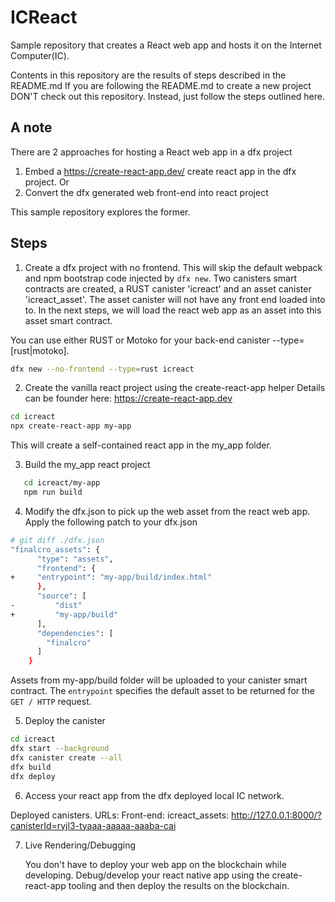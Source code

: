 # ICReact

Sample repository that creates a React web app and hosts it on the Internet Computer(IC).

Contents in this repository are the results of steps described in the README.md If
you are following the README.md to create a new project DON'T check out this repository.
Instead, just follow the steps outlined here.


## A note
There are 2 approaches for hosting a React web app in a dfx project
1. Embed a https://create-react-app.dev/ create react app in the dfx project.
Or
2. Convert the dfx generated web front-end into react project

This sample repository explores the former.

## Steps

1. Create a dfx project with no frontend.  This will skip the default webpack
and npm bootstrap code injected by `dfx new`.  Two canisters smart contracts are
created, a RUST canister 'icreact' and an asset canister 'icreact_asset'.  The
asset canister will not have any front end loaded into to. In the next steps, we
will load the react web app as an asset into this asset smart contract.

You can use either RUST or Motoko for your back-end canister --type=[rust|motoko].
```bash
dfx new --no-frontend --type=rust icreact
```

2. Create the vanilla react project using the create-react-app helper
Details can be founder here: https://create-react-app.dev
```bash
cd icreact
npx create-react-app my-app
```
This will create a self-contained react app in the my_app folder.

3. Build the my_app react project
```bash
   cd icreact/my-app
   npm run build
```

4. Modify the dfx.json to pick up the web asset from the react web app.
Apply the following patch to your dfx.json
```bash
# git diff ./dfx.json
"finalcro_assets": {
      "type": "assets",
      "frontend": {
+	  "entrypoint": "my-app/build/index.html"
      },
      "source": [
-         "dist"
+         "my-app/build"
      ],
      "dependencies": [
        "finalcro"
      ]
    }
```
Assets from my-app/build folder will be uploaded to your canister smart contract.
The `entrypoint` specifies the default asset to be returned for the `GET / HTTP` request.

5. Deploy the canister
```bash
cd icreact
dfx start --background
dfx canister create --all
dfx build
dfx deploy
```

6. Access your react app from the dfx deployed local IC network.

Deployed canisters.
URLs:
  Front-end:
    icreact_assets: http://127.0.0.1:8000/?canisterId=ryjl3-tyaaa-aaaaa-aaaba-cai


7. Live Rendering/Debugging

	You don't have to deploy your web app on the blockchain while developing.
	Debug/develop your react native app using the create-react-app
	tooling and then deploy the results on the blockchain.
